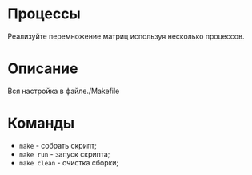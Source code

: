 # Процессы

Реализуйте перемножение матриц используя несколько процессов.

# Описание

Вся настройка в файле./Makefile

# Команды

- `make` - собрать скрипт;
- `make run` - запуск скрипта;
- `make clean` - очистка сборки;
